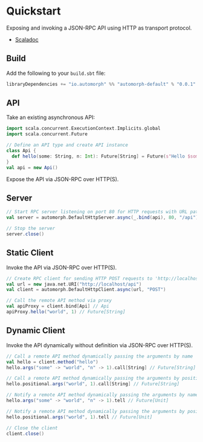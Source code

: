 # Quickstart

Exposing and invoking a JSON-RPC API using HTTP as transport protocol.

* [Scaladoc](https://www.javadoc.io/doc/io.automorph/automorph-core_2.13/latest/)

## Build

Add the following to your `build.sbt` file:

```scala
libraryDependencies += "io.automorph" %% "automorph-default" % "0.0.1"
```

## API

Take an existing asynchronous API:

```scala
import scala.concurrent.ExecutionContext.Implicits.global
import scala.concurrent.Future

// Define an API type and create API instance
class Api {
  def hello(some: String, n: Int): Future[String] = Future(s"Hello $some $n!")
}
val api = new Api()

```

Expose the API via JSON-RPC over HTTP(S).

## Server

```scala
// Start RPC server listening on port 80 for HTTP requests with URL path '/api'
val server = automorph.DefaultHttpServer.async(_.bind(api), 80, "/api")

// Stop the server
server.close()
```

## Static Client

Invoke the API via JSON-RPC over HTTP(S).

```scala
// Create RPC client for sending HTTP POST requests to 'http://localhost/api'
val url = new java.net.URI("http://localhost/api")
val client = automorph.DefaultHttpClient.async(url, "POST")

// Call the remote API method via proxy
val apiProxy = client.bind[Api] // Api
apiProxy.hello("world", 1) // Future[String]
```

## Dynamic Client

Invoke the API dynamically without definition via JSON-RPC over HTTP(S).

```scala
// Call a remote API method dynamically passing the arguments by name
val hello = client.method("hello")
hello.args("some" -> "world", "n" -> 1).call[String] // Future[String]

// Call a remote API method dynamically passing the arguments by position
hello.positional.args("world", 1).call[String] // Future[String]

// Notify a remote API method dynamically passing the arguments by name
hello.args("some" -> "world", "n" -> 1).tell // Future[Unit]

// Notify a remote API method dynamically passing the arguments by position
hello.positional.args("world", 1).tell // Future[Unit]

// Close the client
client.close()
```
